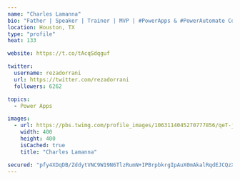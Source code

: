 ```yaml
---
name: "Charles Lamanna"
bio: "Father | Speaker | Trainer | MVP | #PowerApps & #PowerAutomate Community Super User | YouTuber Right-pointing triangle http://youtube.com/c/rezadorrani | Learn - Share - Clockwise rightwards and leftwards open circle arrows"
location: Houston, TX
type: "profile"
heat: 133

website: https://t.co/tAcqSdqguf

twitter:
  username: rezadorrani
  url: https://twitter.com/rezadorrani
  followers: 6262

topics:
  - Power Apps

images:
  - url: https://pbs.twimg.com/profile_images/1063114045270777856/qeT-jpWr_400x400.jpg
    width: 400
    height: 400
    isCached: true
    title: "Charles Lamanna"

secured: "pfy4XDqDB/ZddytVNC9W19N6TlzRumN+IPBrpbkrgIpAuX0mAkalRqdEJCQzX9yOQMdVweQtSXUruqYhLMBUAoyHgdvQIZunGC2CCBUylxSXNAaOeZzpjza4wyOyy6AyEt/axovf/OS4RQOYoHy7u8xNAjWr8dFk1DJ+8EjPZZlT3Jn/QiPn/JYlMTnjV8MF5pCjOpYv7nlh67q2WbZPUqEF/Qw8eG9Z6js660UoX9MV39Fbpo7MEBoyuwgKdkfyoY1JqpVRnCuySFhWxVg8YU3tBM8EtDLYxyELfuMh8XxI1Ro30F4wg/r3xpRTmVhN56b5rTrtuKkOfLZ7+6K9CvHwszt+6vkZnRk52M3henzCjDASgFLbL+dk+dERDPqWu6DyABlZGtAFiy4RU4zf6ftNPa1q9ZW1OCz65wb8b8w=;s/Mr8dbPfdgfTwRq4xtAsw=="
---
```


